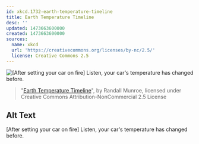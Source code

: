 ```yaml
---
id: xkcd.1732-earth-temperature-timeline
title: Earth Temperature Timeline
desc: ''
updated: 1473663600000
created: 1473663600000
sources:
  name: xkcd
  url: 'https://creativecommons.org/licenses/by-nc/2.5/'
  license: Creative Commons 2.5
---
```

![\[After setting your car on fire\] Listen, your car's temperature has changed before.](https://imgs.xkcd.com/comics/earth_temperature_timeline.png)
> "[Earth Temperature Timeline](https://xkcd.com/1732/)", by Randall Munroe, licensed under Creative Commons Attribution-NonCommercial 2.5 License

## Alt Text
\[After setting your car on fire\] Listen, your car's temperature has changed before.
